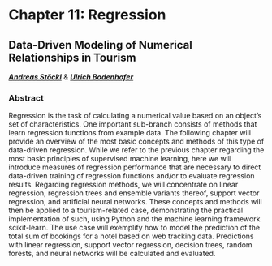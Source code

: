 # Chapter 11: Regression
## Data-Driven Modeling of Numerical Relationships in Tourism
***[Andreas Stöckl](https://github.com/astoeckl)*** & ***[Ulrich Bodenhofer](https://github.com/Ubod)***

### Abstract

Regression is the task of calculating a numerical value based on an object’s set of characteristics. One important sub-branch consists of methods that learn regression functions from example data. The following chapter will provide an overview of the most basic concepts and methods of this type of data-driven regression. While we refer to the previous chapter regarding the most basic principles of supervised machine learning, here we will introduce measures of regression performance that are necessary to direct data-driven training of regression functions and/or to evaluate regression results. Regarding regression methods, we will concentrate on linear regression, regression trees and ensemble variants thereof, support vector regression, and artificial neural networks. These concepts and methods will then be applied to a tourism-related case, demonstrating the practical implementation of such, using Python and the machine learning framework scikit-learn. The use case will exemplify how to model the prediction of the total sum of bookings for a hotel based on web tracking data. Predictions with linear regression, support vector regression, decision trees, random forests, and neural networks will be calculated and evaluated.